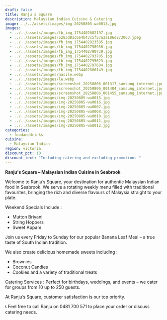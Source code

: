 ```yaml
---
draft: false
title: Ranju's Square
description: Malaysian Indian Cuisine & Catering
image: ../../assets/images/img-20250805-wa0013.jpg
images:
  - ../../assets/images/fb_img_1754402682197.jpg
  - ../../assets/images/5283d81c664b43c5f57a3a186d273063.jpeg
  - ../../assets/images/fb_img_1754402823595.jpg
  - ../../assets/images/fb_img_1754402758956.jpg
  - ../../assets/images/fb_img_1754402790739.jpg
  - ../../assets/images/fb_img_1754402793705.jpg
  - ../../assets/images/fb_img_1754402795623.jpg
  - ../../assets/images/fb_img_1754402797604.jpg
  - ../../assets/images/fb_img_1754402800149.jpg
  - ../../assets/images/nasile.webp
  - ../../assets/images/le.webp
  - ../../assets/images/screenshot_20250806_001317_samsung_internet.jpg
  - ../../assets/images/screenshot_20250806_001404_samsung_internet.jpg
  - ../../assets/images/screenshot_20250806_001455_samsung_internet.jpg
  - ../../assets/images/img-20250805-wa0015.jpg
  - ../../assets/images/img-20250805-wa0016.jpg
  - ../../assets/images/img-20250805-wa0007.jpg
  - ../../assets/images/img-20250805-wa0008.jpg
  - ../../assets/images/img-20250805-wa0010.jpg
  - ../../assets/images/img-20250805-wa0011.jpg
  - ../../assets/images/img-20250805-wa0012.jpg
categories:
  - foodanddrinks
cuisine:
  - Malaysian Indian
region: victoria
discount_pct: 10
discount_text: "Including catering and excluding promotions "
---
```

**Ranju's Square – Malaysian Indian Cuisine in Seabrook**

Welcome to Ranju’s Square, your destination for authentic Malaysian Indian food in Seabrook. We serve a rotating weekly menu filled with traditional favourites, bringing the rich and diverse flavours of Malaysia straight to your plate.

Weekend Specials Include :

* Mutton Briyani
* String Hoppers
* Sweet Appam

Join us every Friday to Sunday for our popular Banana Leaf Meal – a true taste of South Indian tradition.

We also create delicious homemade sweets including :

* Brownies
* Coconut Candies
* Cookies and a variety of traditional treats

Catering Services : Perfect for birthdays, weddings, and events – we cater for groups from 10 up to 250 guests.

At Ranju’s Square, customer satisfaction is our top priority.

📞 Feel free to call Ranju on 0481 700 571 to place your order or discuss catering needs.
